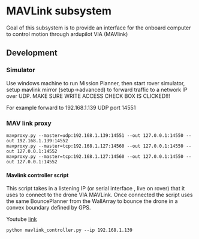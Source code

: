# MAVLink subsystem

Goal of this subsystem is to provide an interface for the onboard computer to control motion through ardupilot VIA (MAVlink)

## Development

### Simulator

Use windows machine to run Mission Planner, then start rover simulator, setup mavlink mirror (setup->advanced) to forward traffic to a network IP over UDP. MAKE SURE WRITE ACCESS CHECK BOX IS CLICKED!!!

For example forward to 192.168.1.139 UDP port 14551

### MAV link proxy

```
mavproxy.py --master=udp:192.168.1.139:14551 --out 127.0.0.1:14550 --out 192.168.1.139:14552
mavproxy.py --master=tcp:192.168.1.127:14560 --out 127.0.0.1:14550 --out 127.0.0.1:14552
mavproxy.py --master=tcp:192.168.1.127:14560 --out 127.0.0.1:14550 --out 127.0.0.1:14552
```

#### Mavlink controller script

This script takes in a listening IP (or serial interface , live on rover) that it uses to connect to the drone VIA MAVLink. Once connected the script uses the same BouncePlanner from the WallArray to bounce the drone in a convex boundary defined by GPS.

Youtube [link](https://youtu.be/b0P2JzziI_M)

```
python mavlink_controller.py --ip 192.168.1.139
```